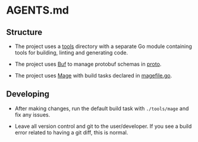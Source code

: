 # AGENTS.md

## Structure

- The project uses a [tools](./tools/) directory with a separate Go module containing tools for building, linting and generating code.

- The project uses [Buf](https://buf.build) to manage protobuf schemas in [proto](./proto).

- The project uses [Mage](https://magefile.org) with build tasks declared in [magefile.go](./tools/magefile.go).

## Developing

- After making changes, run the default build task with `./tools/mage` and fix any issues.

- Leave all version control and git to the user/developer. If you see a build error related to having a git diff, this is normal.

